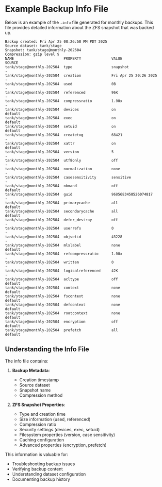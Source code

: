 # Example Backup Info File

Below is an example of the `.info` file generated for monthly backups. This file provides detailed information about the ZFS snapshot that was backed up.

```
Backup created: Fri Apr 25 08:26:58 PM PDT 2025
Source dataset: tank/stage
Snapshot: tank/stage@monthly-202504
Compression: gzip level 9
NAME                       PROPERTY              VALUE                  SOURCE
tank/stage@monthly-202504  type                  snapshot               -
tank/stage@monthly-202504  creation              Fri Apr 25 20:26 2025  -
tank/stage@monthly-202504  used                  0B                     -
tank/stage@monthly-202504  referenced            96K                    -
tank/stage@monthly-202504  compressratio         1.00x                  -
tank/stage@monthly-202504  devices               on                     default
tank/stage@monthly-202504  exec                  on                     default
tank/stage@monthly-202504  setuid                on                     default
tank/stage@monthly-202504  createtxg             68421                  -
tank/stage@monthly-202504  xattr                 on                     default
tank/stage@monthly-202504  version               5                      -
tank/stage@monthly-202504  utf8only              off                    -
tank/stage@monthly-202504  normalization         none                   -
tank/stage@monthly-202504  casesensitivity       sensitive              -
tank/stage@monthly-202504  nbmand                off                    default
tank/stage@monthly-202504  guid                  9685683458526074817    -
tank/stage@monthly-202504  primarycache          all                    default
tank/stage@monthly-202504  secondarycache        all                    default
tank/stage@monthly-202504  defer_destroy         off                    -
tank/stage@monthly-202504  userrefs              0                      -
tank/stage@monthly-202504  objsetid              43228                  -
tank/stage@monthly-202504  mlslabel              none                   default
tank/stage@monthly-202504  refcompressratio      1.00x                  -
tank/stage@monthly-202504  written               0                      -
tank/stage@monthly-202504  logicalreferenced     42K                    -
tank/stage@monthly-202504  acltype               off                    default
tank/stage@monthly-202504  context               none                   default
tank/stage@monthly-202504  fscontext             none                   default
tank/stage@monthly-202504  defcontext            none                   default
tank/stage@monthly-202504  rootcontext           none                   default
tank/stage@monthly-202504  encryption            off                    default
tank/stage@monthly-202504  prefetch              all                    default
```

## Understanding the Info File

The info file contains:

1. **Backup Metadata**:
   - Creation timestamp
   - Source dataset
   - Snapshot name
   - Compression method

2. **ZFS Snapshot Properties**:
   - Type and creation time
   - Size information (used, referenced)
   - Compression ratio
   - Security settings (devices, exec, setuid)
   - Filesystem properties (version, case sensitivity)
   - Caching configuration
   - Advanced properties (encryption, prefetch)

This information is valuable for:
- Troubleshooting backup issues
- Verifying backup content
- Understanding dataset configuration
- Documenting backup history

